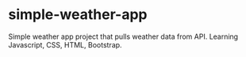 # simple-weather-app
Simple weather app project that pulls weather data from API. Learning Javascript, CSS, HTML, Bootstrap.
